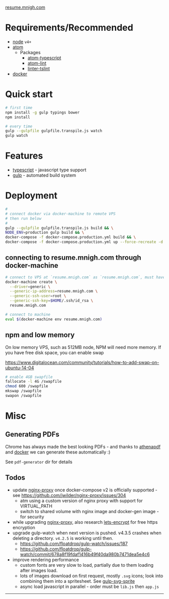 [resume.mnigh.com](http://resume.mnigh.com)

# Requirements/Recommended

 - [node] `v4+`
 - [atom]
    - Packages
      - [atom-typescript]
      - [atom-lint]
      - [linter-tslint]
 - [docker]

# Quick start

```bash
# first time
npm install -g gulp typings bower
npm install

# every time
gulp --gulpfile gulpfile.transpile.js watch
gulp watch
```

# Features

 - [typescript] - javascript type support
 - [gulp] - automated build system

# Deployment

```bash
#
# connect docker via docker-machine to remote VPS
# then run below
#
gulp --gulpfile gulpfile.transpile.js build && \
NODE_ENV=production gulp build && \
docker-compose -f docker-compose.production.yml build && \
docker-compose -f docker-compose.production.yml up --force-recreate -d

```

## connecting to resume.mnigh.com through docker-machine

```bash
# connect to VPS at `resume.mnigh.com` as `resume.mnigh.com`, must have passwordless root access
docker-machine create \
  --driver=generic \
  --generic-ip-address=resume.mnigh.com \
  --generic-ssh-user=root \
  --generic-ssh-key=$HOME/.ssh/id_rsa \
  resume.mnigh.com

# connect to machine
eval $(docker-machine env resume.mnigh.com)

```

## npm and low memory

On low memory VPS, such as 512MB node, NPM will need more memory.  If you have free disk space, you can enable swap

https://www.digitalocean.com/community/tutorials/how-to-add-swap-on-ubuntu-14-04

```bash
# enable 4GB swapfile
fallocate -l 4G /swapfile
chmod 600 /swapfile
mkswap /swapfile
swapon /swapfile

```

# Misc

## Generating PDFs

Chrome has always made the best looking PDFs - and thanks to [athenapdf] and [docker] we can generate these automatically :)

See `pdf-generator` dir for details

## Todos

- update [nginx-proxy] once docker-compose v2 is officially supported - see https://github.com/jwilder/nginx-proxy/issues/304
  - atm using a custom version of nginx proxy with support for VIRTUAL_PATH
  - switch to shared volume with nginx image and docker-gen image - for security
- while upgrading [nginx-proxy], also research [lets-encrypt] for free https encryption
- upgrade gulp-watch when next version is pushed.  v4.3.5 crashes when deleting a directory.  `v4.2.5` is working until then.
  - https://github.com/floatdrop/gulp-watch/issues/187
  - https://github.com/floatdrop/gulp-watch/commit/678a8f19fdaf1416b49f40da980b7471dea5e4c6
- improve rendering performance
  - custom fonts are very slow to load, partially due to them loading after images load.
  - lots of images download on first request, mostly `.svg` icons;  look into combining them into a spritesheet.  See [gulp-svg-sprite]
  - async load javascript in parallel - order must be `lib.js` then `app.js`

---

[node]: https://nodejs.org/
[atom]: https://atom.io/
[atom-typescript]: https://atom.io/packages/atom-typescript
[gulp]: http://gulpjs.com/
[typescript]: http://www.typescriptlang.org/
[backbone]: http://backbonejs.org/
[tsd]: http://definitelytyped.org/tsd/
[tslint]: http://palantir.github.io/tslint/
[atom-lint]: https://atom.io/packages/atom-lint
[linter-tslint]: https://atom.io/packages/linter-tslint
[es5-shim]: https://github.com/es-shims/es5-shim
[webpack]: https://webpack.github.io/
[docker]: https://www.docker.com/
[athenapdf]: https://github.com/arachnys/athenapdf
[nginx-proxy]: https://github.com/jwilder/nginx-proxy/
[lets-encrypt]: https://letsencrypt.org/
[gulp-svg-sprite]: https://github.com/jkphl/gulp-svg-sprite
